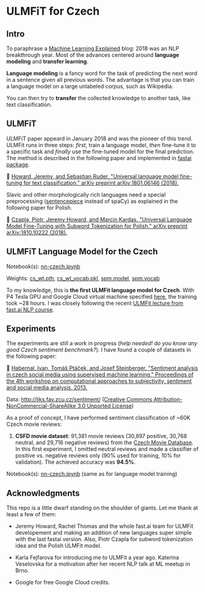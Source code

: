 # ULMFiT for Czech

## Intro

To paraphrase a [Machine Learning Explained](https://mlexplained.com/2019/06/30/paper-dissected-xlnet-generalized-autoregressive-pretraining-for-language-understanding-explained/) blog: 2018 was an NLP breakthrough year. Most of the advances centered around **language modeling** and **transfer learning**. 

**Language modeling** is a fancy word for the task of predicting the next word in a sentence given all previous words. The advantage is that you can train a language model on a large unlabeled corpus, such as Wikipedia.

You can then try to **transfer** the collected knowledge to another task, like text classification.  

## ULMFiT

ULMFiT paper appeard in January 2018 and was the pioneer of this trend. ULMFit runs in three steps: *first*, train a language model, *then* fine-tune it to a specific task and *finally* use the fine-tuned model for the final prediction. The method is described in the following paper and implemented in [fastai package](https://docs.fast.ai/).

📝 [Howard, Jeremy, and Sebastian Ruder. "Universal language model fine-tuning for text classification." arXiv preprint arXiv:1801.06146 (2018).](https://arxiv.org/abs/1801.06146)

Slavic and other morphologically rich languages need a special preprocessing ([sentencepiece](https://github.com/google/sentencepiece) instead of spaCy) as explained in the following paper for Polish.

📝 [Czapla, Piotr, Jeremy Howard, and Marcin Kardas. "Universal Language Model Fine-Tuning with Subword Tokenization for Polish." arXiv preprint arXiv:1810.10222 (2018).](https://arxiv.org/abs/1810.10222)

## ULMFiT Language Model for the Czech

Notebook(s): [nn-czech.ipynb](language_model/nn-czech.ipynb)

Weights: [cs_wt.pth](https://drive.google.com/open?id=14b5x5r3x5MeZNZ8Uc4L3ZmiHAiDgKNj2), [cs_wt_vocab.pkl](https://drive.google.com/open?id=1NZym3XfEWAGJ7L3O56Zk2er6bwjKdJGe), [spm.model](language_model/spm.model), [spm.vocab](language_model/spm.vocab)

To my knowledge, this is **the first ULMFit language model for Czech**. With P4 Tesla GPU and Google Cloud virtual machine specified [here](https://course.fast.ai/start_gcp.html), the training took ~28 hours. I was closely following the recent [ULMFit lecture from fast.ai NLP course](https://www.youtube.com/watch?v=MDX_x6rKXAs&list=PLtmWHNX-gukKocXQOkQjuVxglSDYWsSh9&index=10).

## Experiments

The experiments are still a work in progress (*help needed! do you know any good Czech sentiment benchmark?*). I have found a couple of datasets in the following paper: 

📝 [Habernal, Ivan, Tomáš Ptáček, and Josef Steinberger. "Sentiment analysis in czech social media using supervised machine learning." Proceedings of the 4th workshop on computational approaches to subjectivity, sentiment and social media analysis. 2013.](https://www.aclweb.org/anthology/W13-1609)

Data: http://liks.fav.zcu.cz/sentiment/ ([Creative Commons Attribution-NonCommercial-ShareAlike 3.0 Unported License](https://creativecommons.org/licenses/by-nc-sa/3.0/))

As a proof of concept, I have performed sentiment classification of ~60K Czech movie reviews: 

1) **CSFD movie dataset**: 91,381 movie reviews (30,897 positive, 30,768 neutral, and 29,716 negative reviews) from the [Czech Movie Database](https://www.csfd.cz/). In this first experiment, I omitted neutral reviews and made a classifier of positive vs. negative reviews only (90% used for training, 10% for validation). The achieved accuracy was **94.5%**. 

Notebook(s): [nn-czech.ipynb](language_model/nn-czech.ipynb) (same as for language model training)

## Acknowledgments

This repo is a little dwarf standing on the shoulder of giants. Let me thank at least a few of them:

* Jeremy Howard, Rachel Thomas and the whole fast.ai team for ULMFit developement and making an addition of new languages super simple with the last fastai version. Also, Piotr Czapla for subword tokenization idea and the Polish ULMFit model.

* Karla Fejfarova for introducing me to ULMFit a year ago. Katerina Veselovska for a motivation after her recent NLP talk at ML meetup in Brno.

* Google for free Google Cloud credits.

